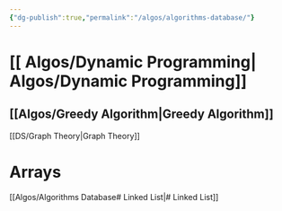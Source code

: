 ```yaml
---
{"dg-publish":true,"permalink":"/algos/algorithms-database/"}
---
```





# [[ Algos/Dynamic Programming\| Algos/Dynamic Programming]]

## [[Algos/Greedy Algorithm\|Greedy Algorithm]]

[[DS/Graph Theory\|Graph Theory]] 

# Arrays

[[Algos/Algorithms Database# Linked List\|# Linked List]]
